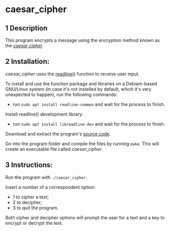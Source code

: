 # caesar_cipher

## 1 **Description**

This program encrypts a message using the encryption method known as the [*caesar cipher*](https://en.wikipedia.org/wiki/Caesar_cipher).

## 2 **Installation:**

*caesar_cipher* uses the [readline()](https://www.man7.org/linux/man-pages/man3/readline.3.html) function to receive user input.

To install and use the function package and libraries on a Debiam-based GNU/Linux system (in case it's not installed by default, which it's very unexpected to happen), run the following commands:
  
  - run `sudo apt install readline-common` and wait for the process to finish.

Install readline() development library:
    
  - run `sudo apt install libreadline-dev` and wait for the process to finish.

Download and extract the program's [source code](https://github.com/dmatavel/caesar_cipher/archive/refs/heads/main.zip).

Go into the program folder and compile the files by running `make`. This will create an executable file called *caesar_cipher*.

## 3 **Instructions:**

Run the program with `./caesar_cipher`.

Insert a number of a correspondent option:

- 1 to cipher a text;
- 2 to decipher;
- 3 to quit the program.

Both cipher and decipher options will prompt the user for a text and a key to encrypt or decrypt the text.
